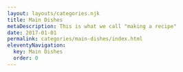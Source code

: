 ```yaml
---
layout: layouts/categories.njk
title: Main Dishes
metaDescription: This is what we call "making a recipe"
date: 2017-01-01
permalink: categories/main-dishes/index.html
eleventyNavigation:
  key: Main Dishes
  order: 0
---
```

